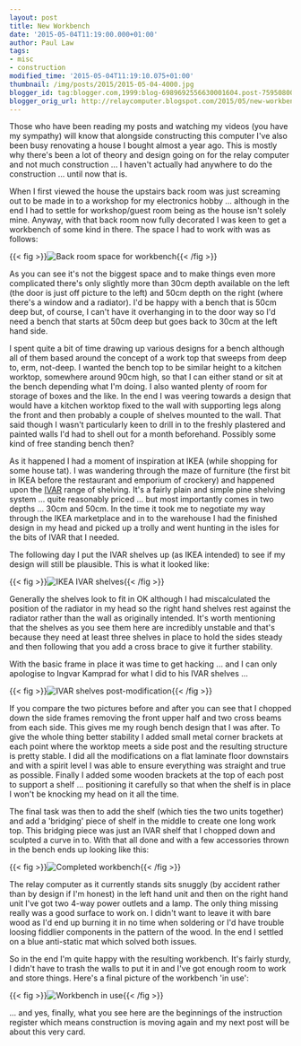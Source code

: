 ```yaml
---
layout: post
title: New Workbench
date: '2015-05-04T11:19:00.000+01:00'
author: Paul Law
tags:
- misc
- construction
modified_time: '2015-05-04T11:19:10.075+01:00'
thumbnail: /img/posts/2015/2015-05-04-4000.jpg
blogger_id: tag:blogger.com,1999:blog-6989692556630001604.post-7595080064701299728
blogger_orig_url: http://relaycomputer.blogspot.com/2015/05/new-workbench.html
---
```


Those who have been 
reading my posts and watching my videos (you have my sympathy) will know that 
alongside constructing this computer I've also been busy renovating a house I 
bought almost a year ago. This is mostly why there's been a lot of theory and 
design going on for the relay computer and not much construction ... I haven't 
actually had anywhere to do the construction ... until now that is.

When I first viewed the house the upstairs back room was just screaming out 
to be made in to a workshop for my electronics hobby ... although in the end I 
had to settle for workshop/guest room being as the house isn't solely mine. 
Anyway, with that back room now fully decorated I was keen to get a workbench 
of some kind in there. The space I had to work with was as follows:

{{< fig >}}![Back room space for workbench](/img/posts/2015/2015-05-04-0000.jpg){{< /fig >}}

As you can see it's not the biggest space and to make things even 
more complicated there's only slightly more than 30cm depth available on the 
left (the door is just off picture to the left) and 50cm depth on the right 
(where there's a window and a radiator). I'd be happy with a bench that is 
50cm deep but, of course, I can't have it overhanging in to the door way so 
I'd need a bench that starts at 50cm deep but goes back to 30cm at the left 
hand side.

I spent quite a bit of time drawing up various designs 
for a bench although all of them based around the concept of a work top that 
sweeps from deep to, erm, not-deep. I wanted the bench top to be similar 
height to a kitchen worktop, somewhere around 90cm high, so that I can either 
stand or sit at the bench depending what I'm doing. I also wanted plenty of 
room for storage of boxes and the like. In the end I was veering towards a 
design that would have a kitchen worktop fixed to the wall with supporting 
legs along the front and then probably a couple of shelves mounted to the 
wall. That said though I wasn't particularly keen to drill in to the freshly 
plastered and painted walls I'd had to shell out for a month beforehand. 
Possibly some kind of free standing bench then?

As it happened I 
had a moment of inspiration at IKEA (while shopping for some house tat). I was 
wandering through the maze of furniture (the first bit in IKEA before the 
restaurant and emporium of crockery) and happened upon the [IVAR](http://www.ikea.com/gb/en/catalog/categories/departments/living_room/11704/) range 
of shelving. It's a fairly plain and simple 
pine shelving system ... quite reasonably priced ... but most importantly 
comes in two depths ... 30cm and 50cm. In the time it took me to negotiate my 
way through the IKEA marketplace and in to the warehouse I had the finished 
design in my head and picked up a trolly and went hunting in the isles for the 
bits of IVAR that I needed.

The following day I put the IVAR 
shelves up (as IKEA intended) to see if my design will still be plausible. 
This is what it looked like:

{{< fig >}}![IKEA IVAR shelves](/img/posts/2015/2015-05-04-0001.jpg){{< /fig >}}

Generally 
the shelves look to fit in OK although I had miscalculated the position of the 
radiator in my head so the right hand shelves rest against the radiator rather 
than the wall as originally intended. It's worth mentioning that the shelves 
as you see them here are incredibly unstable and that's because they need at 
least three shelves in place to hold the sides steady and then following that 
you add a cross brace to give it further stability.

With the basic 
frame in place it was time to get hacking ... and I can only apologise to 
Ingvar Kamprad for what I did to his IVAR shelves ...

{{< fig >}}![IVAR shelves post-modification](/img/posts/2015/2015-05-04-0002.jpg){{< /fig >}}

If you compare the two pictures before and after you can see that 
I chopped down the side frames removing the front upper half and two cross 
beams from each side. This gives me my rough bench design that I was after. To 
give the whole thing better stability I added small metal corner brackets at 
each point where the worktop meets a side post and the resulting structure is 
pretty stable. I did all the modifications on a flat laminate floor downstairs 
and with a spirit level I was able to ensure everything was straight and true 
as possible. Finally I added some wooden brackets at the top of each post to 
support a shelf ... positioning it carefully so that when the shelf is in 
place I won't be knocking my head on it all the time.

The final 
task was then to add the shelf (which ties the two units together) and add a 
'bridging' piece of shelf in the middle to create one long work top. This 
bridging piece was just an IVAR shelf that I chopped down and sculpted a curve 
in to. With that all done and with a few accessories thrown in the bench ends 
up looking like this:

{{< fig >}}![Completed workbench](/img/posts/2015/2015-05-04-0003.jpg){{< /fig >}}

The 
relay computer as it currently stands sits snuggly (by accident rather than by 
design if I'm honest) in the left hand unit and then on the right hand unit 
I've got two 4-way power outlets and a lamp. The only thing missing really was 
a good surface to work on. I didn't want to leave it with bare wood as I'd end 
up burning it in no time when soldering or I'd have trouble loosing fiddlier 
components in the pattern of the wood. In the end I settled on a blue 
anti-static mat which solved both issues.

So in the end I'm quite 
happy with the resulting workbench. It's fairly sturdy, I didn't have to trash 
the walls to put it in and I've got enough room to work and store things. 
Here's a final picture of the workbench 'in use':

{{< fig >}}![Workbench in use](/img/posts/2015/2015-05-04-0004.jpg){{< /fig >}}

... and 
yes, finally, what you see here are the beginnings of the instruction register 
which means construction is moving again and my next post will be about this 
very card. 
